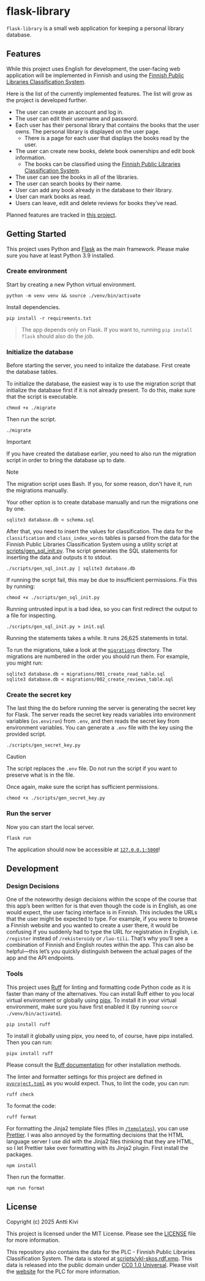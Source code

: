 # flask-library

`flask-library` is a small web application for keeping a personal library
database.

## Features

While this project uses English for development, the user-facing web application
will be implemented in Finnish and using the
[Finnish Public Libraries Classification System](https://finto.fi/ykl/fi/).

Here is the list of the currently implemented features. The list will grow as
the project is developed further.

- The user can create an account and log in.
- The user can edit their username and password.
- Each user has their personal library that contains the books that the user
  owns. The personal library is displayed on the user page.
  - There is a page for each user that displays the books read by the user.
- The user can create new books, delete book ownerships and edit book
  information.
  - The books can be classified using the
    [Finnish Public Libraries Classification System](https://finto.fi/ykl/fi/).
- The user can see the books in all of the libraries.
- The user can search books by their name.
- User can add any book already in the database to their library.
- User can mark books as read.
- Users can leave, edit and delete reviews for books they’ve read.

Planned features are tracked in
[this project](https://github.com/users/anttikivi/projects/9).

## Getting Started

This project uses Python and
[Flask](https://flask.palletsprojects.com/en/stable/) as the main framework.
Please make sure you have at least Python 3.9 installed.

### Create environment

Start by creating a new Python virtual environment.

    python -m venv venv && source ./venv/bin/activate

Install dependencies.

    pip install -r requirements.txt

> The app depends only on Flask. If you want to, running `pip install flask`
> should also do the job.

### Initialize the database

Before starting the server, you need to initalize the database. First create the
database tables.

To initialize the database, the easiest way is to use the migration script that
initialize the database first if it is not already present. To do this, make
sure that the script is executable.

    chmod +x ./migrate

Then run the script.

    ./migrate

<!-- prettier-ignore -->
> [!IMPORTANT]
> If you have created the database earlier, you need to also run the migration
> script in order to bring the database up to date.

<!-- prettier-ignore -->
> [!NOTE]
> The migration script uses Bash. If you, for some reason, don't have it, run
> the migrations manually.

Your other option is to create database manually and run the migrations one by
one.

    sqlite3 database.db < schema.sql

After that, you need to insert the values for classification. The data for the
`classification` and `class_index_words` tables is parsed from the data for the
Finnish Public Libraries Classification System using a utility script at
[scripts/gen_sql_init.py](scripts/gen_sql_init.py). The script generates the SQL
statements for inserting the data and outputs it to stdout.

    ./scripts/gen_sql_init.py | sqlite3 database.db

If running the script fail, this may be due to insufficient permissions. Fix
this by running:

    chmod +x ./scripts/gen_sql_init.py

Running untrusted input is a bad idea, so you can first redirect the output to a
file for inspecting.

    ./scripts/gen_sql_init.py > init.sql

Running the statements takes a while. It runs 26,625 statements in total.

To run the migrations, take a look at the [`migrations`](/migrations) directory.
The migrations are numbered in the order you should run them. For example, you
might run:

    sqlite3 database.db < migrations/001_create_read_table.sql
    sqlite3 database.db < migrations/002_create_reviews_table.sql

### Create the secret key

The last thing the do before running the server is generating the secret key for
Flask. The server reads the secret key reads variables into environment
variables (`os.environ`) from `.env`, and then reads the secret key from
environment variables. You can generate a `.env` file with the key using the
provided script.

    ./scripts/gen_secret_key.py

<!-- prettier-ignore -->
> [!CAUTION]
> The script replaces the `.env` file. Do not run the script if you want to
> preserve what is in the file.

Once again, make sure the script has sufficient permissions.

    chmod +x ./scripts/gen_secret_key.py

### Run the server

Now you can start the local server.

    flask run

The application should now be accessible at
[`127.0.0.1:5000`](http://127.0.0.1:5000)!

## Development

### Design Decisions

One of the noteworthy design decisions within the scope of the course that this
app’s been written for is that even though the code is in English, as one would
expect, the user facing interface is in Finnish. This includes the URLs that the
user might be expected to type. For example, if you were to browse a Finnish
website and you wanted to create a user there, it would be confusing if you
suddenly had to type the URL for registration in English, i.e. `/register`
instead of `/rekisteroidy` or `/luo-tili`. That’s why you’ll see a combination
of Finnish and English routes within the app. This can also be helpful—this
let’s you quickly distinguish between the actual pages of the app and the API
endpoints.

### Tools

This project uses [Ruff](https://docs.astral.sh/ruff/) for linting and
formatting code Python code as it is faster than many of the alternatives. You
can install Ruff either to you local virtual environment or globally using
[pipx](https://github.com/pypa/pipx). To install it in your virtual environment,
make sure you have first enabled it (by running `source ./venv/bin/activate`).

    pip install ruff

To install it globally using pipx, you need to, of course, have pipx installed.
Then you can run:

    pipx install ruff

Please consult the
[Ruff documentation](https://docs.astral.sh/ruff/installation/) for other
installation methods.

The linter and formatter settings for this project are defined in
[`pyproject.toml`](pyproject.toml) as you would expect. Thus, to lint the code,
you can run:

    ruff check

To format the code:

    ruff format

For formatting the Jinja2 template files (files in [`/templates`](templates)),
you can use [Prettier](https://prettier.io). I was also annoyed by the
formatting decisions that the HTML language server I use did with the Jinja2
files thinking that they are HTML, so I let Prettier take over formatting with
its Jinja2 plugin. First install the packages.

    npm install

Then run the formatter.

    npm run format

## License

Copyright (c) 2025 Antti Kivi

This project is licensed under the MIT License. Please see the
[LICENSE](LICENSE) file for more information.

This repository also contains the data for the PLC - Finnish Public Libraries
Classification System. The data is stored at
[scripts/ykl-skos.rdf.xmp](scripts/ykl-skos.rdf.xmp). This data is released into
the public domain under
[CC0 1.0 Universal](https://creativecommons.org/publicdomain/zero/1.0/). Please
visit the [website](https://finto.fi/ykl/fi/) for the PLC for more information.

